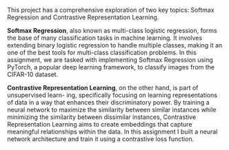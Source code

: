 This project has a comprehensive exploration of two key topics: Softmax Regression and Contrastive Representation Learning.

**Softmax Regression**, also known as multi-class logistic regression, forms the base of many classification tasks in machine learning. It involves extending binary logistic regression to handle multiple classes, making it an one of the best tools for multi-class classification problems. In this assignment, we are tasked with implementing Softmax Regression using PyTorch, a popular deep learning framework, to classify images from the CIFAR-10 dataset.


**Contrastive Representation Learning**, on the other hand, is part of unsupervised learn- ing, specifically focusing on learning representations of data in a way that enhances their discriminatory power. By training a neural network to maximize the similarity between similar instances while minimizing the similarity between dissimilar instances, Contrastive Representation Learning aims to create embeddings that capture meaningful relationships within the data. In this assignment I built a neural network architecture and train it using a contrastive loss function.
